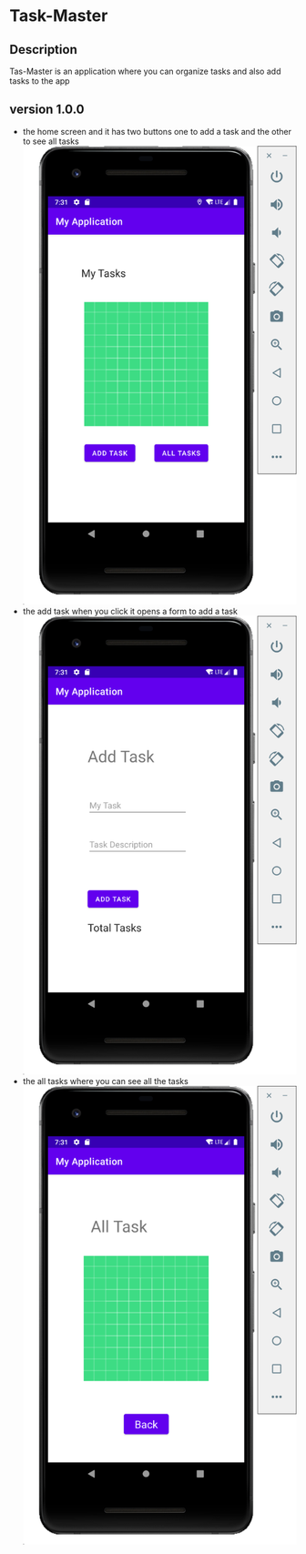 # Task-Master

## Description 
Tas-Master is an application where you can organize tasks and also add tasks to the app 

## version 1.0.0

- the home screen and it has two buttons one to add a task and the other to see all tasks  
![home screen](screenshots/homeScreen.png)  
- the add task when you click it opens a form to add a task  
![add task](screenshots/addTask.png)  
- the all tasks where you can see all the tasks  
![all tasks](screenshots/allTasks.png)  